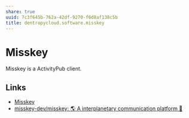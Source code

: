 ```yaml
---
share: true
uuid: 7c3f645b-762a-42df-9270-f6d8af138c5b
title: dentropycloud.software.misskey
---
```

# Misskey

Misskey is a ActivityPub client.

## Links

* [Misskey](https://misskey.io/)
* [misskey-dev/misskey: 🌎 A interplanetary communication platform 🚀](https://github.com/misskey-dev/misskey)
